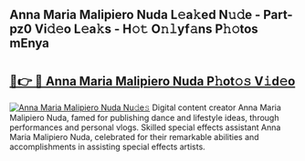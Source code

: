 ## Anna Maria Malipiero Nuda L𝚎a𝚔ed N𝚞𝚍e - Part-pz0 Vi𝚍𝚎o L𝚎a𝚔s - H𝚘𝚝 O𝚗𝚕yf𝚊ns P𝚑𝚘tos mEnya

# <h2><a href="http://kfdlvre.oniu.top/?m=Anna+Maria+Malipiero+Nuda">🔗👉 🔴 Anna Maria Malipiero Nuda P𝚑ot𝚘𝚜 V𝚒d𝚎o</a></h2>

[![Anna Maria Malipiero Nuda Nu𝚍e𝚜](https://i.imgur.com/0qMVB7G.gif)](http://kfdlvre.oniu.top/?m=Anna+Maria+Malipiero+Nuda)
Digital content creator Anna Maria Malipiero Nuda, famed for publishing dance and lifestyle ideas, through performances and personal vlogs. Skilled special effects assistant Anna Maria Malipiero Nuda, celebrated for their remarkable abilities and accomplishments in assisting special effects artists.  
